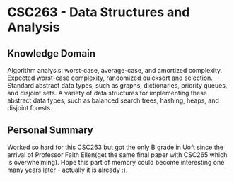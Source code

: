 # CSC263 - Data Structures and Analysis

## Knowledge Domain
Algorithm analysis: worst-case, average-case, and amortized complexity. Expected worst-case complexity, randomized quicksort and selection. Standard abstract data types, such as graphs, dictionaries, priority queues, and disjoint sets. A variety of data structures for implementing these abstract data types, such as balanced search trees, hashing, heaps, and disjoint forests.

## Personal Summary
Worked so hard for this CSC263 but got the only B grade in Uoft since the arrival of Professor Faith Ellen(get the same final paper with CSC265 which is overwhelming). Hope this part of memory could become interesting one many years later - actually it is already :). 